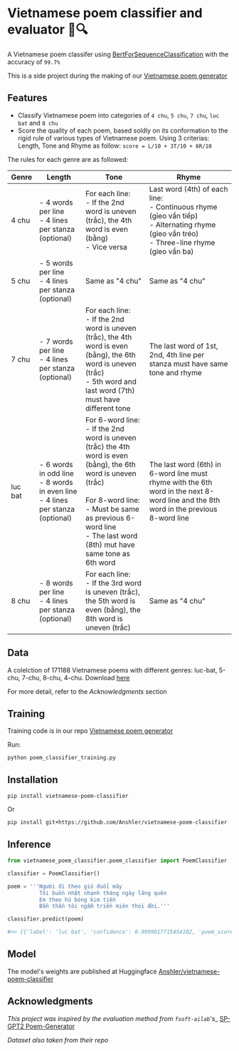 # Vietnamese poem classifier and evaluator 📜🔍

A Vietnamese poem classifer using [BertForSequenceClassification](https://huggingface.co/trituenhantaoio/bert-base-vietnamese-uncased) with the accuracy of ```99.7%```

This is a side project during the making of our [Vietnamese poem generator](https://github.com/Anshler/poem_generator)

## Features

* Classify Vietnamese poem into categories of ```4 chu```, ```5 chu```, ```7 chu```, ```luc bat``` and ```8 chu```
* Score the quality of each poem, based soldly on its conformation to the rigid rule of various types of Vietnamese poem. Using 3 criterias: Length, Tone and Rhyme as follow: ```score = L/10 + 3T/10 + 6R/10```

The rules for each genre are as followed:

| Genre | Length | Tone | Rhyme |
|------------------|------------------|--------------|------------------------|
| 4 chu    | - 4 words per line <br>- 4 lines per stanza (optional) | For each line: <br>- If the 2nd word is uneven (trắc), the 4th word is even (bằng) <br>- Vice versa | Last word (4th) of each line: <br>- Continuous rhyme (gieo vần tiếp) <br>- Alternating rhyme (gieo vần tréo) <br>- Three-line rhyme (gieo vần ba)|
| 5 chu    | - 5 words per line <br>- 4 lines per stanza (optional)  | Same as "4 chu" | Same as "4 chu" |
| 7 chu    | - 7 words per line <br>- 4 lines per stanza (optional) | For each line: <br>- If the 2nd word is uneven (trắc), the 4th word is even (bằng), the 6th word is uneven (trắc) <br> - 5th word and last word (7th) must have different tone | The last word of 1st, 2nd, 4th line per stanza must have same tone and rhyme |
| luc bat    | - 6 words in odd line <br>- 8 words in even line <br>- 4 lines per stanza (optional) | For 6-word line: <br>- If the 2nd word is uneven (trắc) the 4th word is even (bằng), the 6th word is uneven (trắc) <br><br> For 8-word line: <br>- Must be same as previous 6-word line <br>- The last word (8th) mut have same tone as 6th word | The last word (6th) in 6-word line must rhyme with the 6th word in the next 8-word line and the 8th word in the previous 8-word line |
| 8 chu    | - 8 words per line <br>- 4 lines per stanza (optional) | For each line: <br>- If the 3rd word is uneven (trắc), the 5th word is even (bằng), the 8th word is uneven (trắc)| Same as "4 chu" |




## Data

A colelction of 171188 Vietnamese poems with different genres: luc-bat, 5-chu, 7-chu, 8-chu, 4-chu. Download [here](https://github.com/fsoft-ailab/Poem-Generator/raw/master/dataset/poems_dataset.zip)

For more detail, refer to the _Acknowledgments_ section

## Training

Training code is in our repo [Vietnamese poem generator](https://github.com/Anshler/poem_generator)

Run:
```
python poem_classifier_training.py
```

## Installation

```
pip install vietnamese-poem-classifier
```
Or

```
pip install git+https://github.com/Anshler/vietnamese-poem-classifier
```

## Inference

```python
from vietnamese_poem_classifier.poem_classifier import PoemClassifier

classifier = PoemClassifier()

poem = '''Người đi theo gió đuổi mây
          Tôi buồn nhặt nhạnh tháng ngày lãng quên
          Em theo hú bóng kim tiền
          Bần thần tôi ngẫm triền miên thói đời.'''

classifier.predict(poem)

#>> [{'label': 'luc bat', 'confidence': 0.9999017715454102, 'poem_score': 0.75}]
```

## Model

The model's weights are published at Huggingface [Anshler/vietnamese-poem-classifier](https://huggingface.co/Anshler/vietnamese-poem-classifier) 

## Acknowledgments

_This project was inspired by the evaluation method from ```fsoft-ailab```_'s_ [SP-GPT2 Poem-Generator](https://github.com/fsoft-ailab/Poem-Generator)

_Dataset also taken from their repo_
